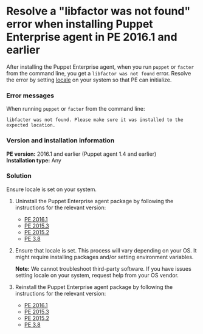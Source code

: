 # Resolve a "libfactor was not found" error when installing Puppet Enterprise agent in PE 2016.1 and earlier 
<p>After installing the Puppet Enterprise agent, when you run <code>puppet</code> or <code>facter</code> from the command line, you get a <code>libfactor was not found</code> error. Resolve the error by setting <a href="https://en.wikipedia.org/wiki/Locale_(computer_software)">locale</a> on your system so that PE can initialize.</p>
<h3 id="error-messages-and-logs">Error messages</h3>
<p>When running <code>puppet</code> or <code>facter</code> from the command line:</p>
<p><code>libfacter was not found. Please make sure it was installed to the expected location.</code></p>
<h3 id="version-and-installation-information">Version and installation information</h3>
<p><strong>PE version:</strong> 2016.1 and earlier (Puppet agent 1.4 and earlier)<br><strong>Installation type:</strong> Any</p>
<h3 id="solution">Solution</h3>
<p>Ensure locale is set on your system.</p>
<ol style="list-style-type: decimal;">
<li>
<p>Uninstall the Puppet Enterprise agent package by following the instructions for the relevant version:</p>
<ul>
<li><a href="https://github.com/puppetlabs/docs-archive/blob/8e8eeb11dc273f1ecb49851ecfac8440ca0eaa32/pe/2016.1/install_uninstalling.markdown" target="_self">PE 2016.1</a></li>
<li><a href="https://github.com/puppetlabs/docs-archive/blob/main/pe/2015.3/install_uninstalling.markdown#uninstalling-pe-from-agent-nodes" target="_self">PE 2015.3</a></li>
<li><a href="https://github.com/puppetlabs/docs-archive/blob/main/pe/2015.2/install_uninstalling.markdown#uninstalling-pe-from-agent-nodes" target="_self">PE 2015.2</a></li>
<li><a href="https://github.com/puppetlabs/docs-archive/blob/main/pe/3.8/install_uninstalling.markdown#uninstalling-pe-from-agent-nodes" target="_self">PE 3.8</a></li>
</ul>
</li>
<li>
<p>Ensure that locale is set. This process will vary depending on your OS. It might require installing packages and/or setting environment variables.</p>
<p><strong>Note:</strong> We cannot troubleshoot third-party software. If you have issues setting locale on your system, request help from your OS vendor.</p>
</li>
<li>
<p>Reinstall the Puppet Enterprise agent package by following the instructions for the relevant version:</p>
<ul>
<li><a href="https://github.com/puppetlabs/docs-archive/blob/main/pe/2016.1/install_agents.markdown" target="_self">PE 2016.1</a></li>
<li><a href="https://github.com/puppetlabs/docs-archive/blob/main/pe/2015.3/install_agents.markdown" target="_self">PE 2015.3</a></li>
<li><a href="https://github.com/puppetlabs/docs-archive/blob/main/pe/2015.2/install_agents.markdown" target="_self">PE 2015.2</a></li>
<li><a href="https://github.com/puppetlabs/docs-archive/blob/main/pe/3.8/install_agents.markdown" target="_self">PE 3.8</a></li>
</ul>
</li>
</ol>

